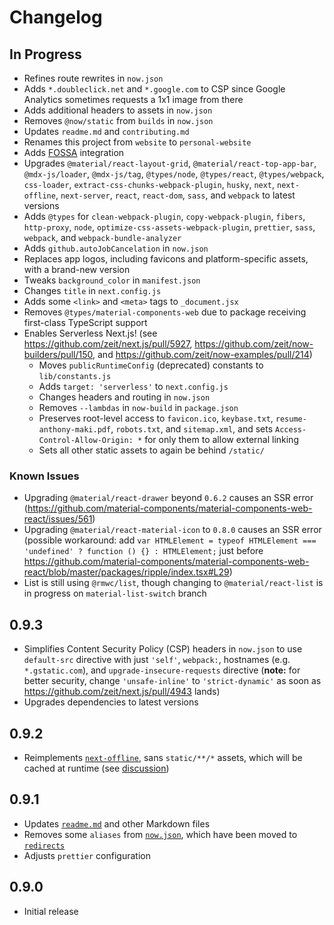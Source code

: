 # Changelog

## In Progress

- Refines route rewrites in `now.json`
- Adds `*.doubleclick.net` and `*.google.com` to CSP since Google Analytics sometimes requests a 1x1 image from there
- Adds additional headers to assets in `now.json`
- Removes `@now/static` from `builds` in `now.json`
- Updates `readme.md` and `contributing.md`
- Renames this project from `website` to `personal-website`
- Adds [FOSSA](https://github.com/fossas/fossa-cli) integration
- Upgrades `@material/react-layout-grid`, `@material/react-top-app-bar`, `@mdx-js/loader`, `@mdx-js/tag`, `@types/node`, `@types/react`, `@types/webpack`, `css-loader`, `extract-css-chunks-webpack-plugin`, `husky`, `next`, `next-offline`, `next-server`, `react`, `react-dom`, `sass`, and `webpack` to latest versions
- Adds `@types` for `clean-webpack-plugin`, `copy-webpack-plugin`, `fibers`, `http-proxy`, `node`, `optimize-css-assets-webpack-plugin`, `prettier`, `sass`, `webpack`, and `webpack-bundle-analyzer`
- Adds `github.autoJobCancelation` in `now.json`
- Replaces app logos, including favicons and platform-specific assets, with a brand-new version
- Tweaks `background_color` in `manifest.json`
- Changes `title` in `next.config.js`
- Adds some `<link>` and `<meta>` tags to `_document.jsx`
- Removes `@types/material-components-web` due to package receiving first-class TypeScript support
- Enables Serverless Next.js! (see https://github.com/zeit/next.js/pull/5927, https://github.com/zeit/now-builders/pull/150, and https://github.com/zeit/now-examples/pull/214)
  - Moves `publicRuntimeConfig` (deprecated) constants to `lib/constants.js`
  - Adds `target: 'serverless'` to `next.config.js`
  - Changes headers and routing in `now.json`
  - Removes `--lambdas` in `now-build` in `package.json`
  - Preserves root-level access to `favicon.ico`, `keybase.txt`, `resume-anthony-maki.pdf`, `robots.txt`, and `sitemap.xml`, and sets `Access-Control-Allow-Origin: *` for only them to allow external linking
  - Sets all other static assets to again be behind `/static/`

### Known Issues

- Upgrading `@material/react-drawer` beyond `0.6.2` causes an SSR error (https://github.com/material-components/material-components-web-react/issues/561)
- Upgrading `@material/react-material-icon` to `0.8.0` causes an SSR error (possible workaround: add `var HTMLElement = typeof HTMLElement === 'undefined' ? function () {} : HTMLElement;` just before https://github.com/material-components/material-components-web-react/blob/master/packages/ripple/index.tsx#L29)
- List is still using `@rmwc/list`, though changing to `@material/react-list` is in progress on `material-list-switch` branch

## 0.9.3

- Simplifies Content Security Policy (CSP) headers in `now.json` to use `default-src` directive with just `'self'`, `webpack:`, hostnames (e.g. `*.gstatic.com`), and `upgrade-insecure-requests` directive (**note:** for better security, change `'unsafe-inline'` to `'strict-dynamic'` as soon as https://github.com/zeit/next.js/pull/4943 lands)
- Upgrades dependencies to latest versions

## 0.9.2

- Reimplements [`next-offline`](https://github.com/hanford/next-offline), sans `static/**/*` assets, which will be cached at runtime (see [discussion](https://github.com/hanford/next-offline/issues/90))

## 0.9.1

- Updates [`readme.md`](readme.md) and other Markdown files
- Removes some `aliases` from [`now.json`](now.json), which have been moved to [`redirects`](https://github.com/4cm4k1/redirects)
- Adjusts `prettier` configuration

## 0.9.0

- Initial release
